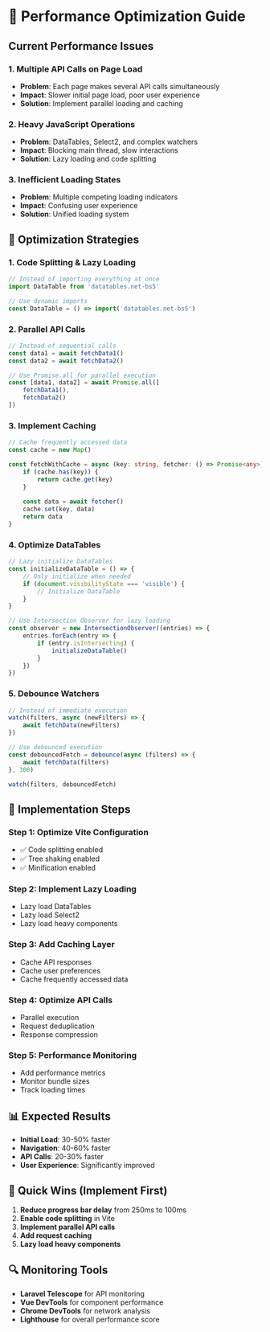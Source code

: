# 🚀 Performance Optimization Guide

## Current Performance Issues

### 1. **Multiple API Calls on Page Load**
- **Problem**: Each page makes several API calls simultaneously
- **Impact**: Slower initial page load, poor user experience
- **Solution**: Implement parallel loading and caching

### 2. **Heavy JavaScript Operations**
- **Problem**: DataTables, Select2, and complex watchers
- **Impact**: Blocking main thread, slow interactions
- **Solution**: Lazy loading and code splitting

### 3. **Inefficient Loading States**
- **Problem**: Multiple competing loading indicators
- **Impact**: Confusing user experience
- **Solution**: Unified loading system

## 🎯 Optimization Strategies

### **1. Code Splitting & Lazy Loading**

```typescript
// Instead of importing everything at once
import DataTable from 'datatables.net-bs5'

// Use dynamic imports
const DataTable = () => import('datatables.net-bs5')
```

### **2. Parallel API Calls**

```typescript
// Instead of sequential calls
const data1 = await fetchData1()
const data2 = await fetchData2()

// Use Promise.all for parallel execution
const [data1, data2] = await Promise.all([
    fetchData1(),
    fetchData2()
])
```

### **3. Implement Caching**

```typescript
// Cache frequently accessed data
const cache = new Map()

const fetchWithCache = async (key: string, fetcher: () => Promise<any>) => {
    if (cache.has(key)) {
        return cache.get(key)
    }
    
    const data = await fetcher()
    cache.set(key, data)
    return data
}
```

### **4. Optimize DataTables**

```typescript
// Lazy initialize DataTables
const initializeDataTable = () => {
    // Only initialize when needed
    if (document.visibilityState === 'visible') {
        // Initialize DataTable
    }
}

// Use Intersection Observer for lazy loading
const observer = new IntersectionObserver((entries) => {
    entries.forEach(entry => {
        if (entry.isIntersecting) {
            initializeDataTable()
        }
    })
})
```

### **5. Debounce Watchers**

```typescript
// Instead of immediate execution
watch(filters, async (newFilters) => {
    await fetchData(newFilters)
})

// Use debounced execution
const debouncedFetch = debounce(async (filters) => {
    await fetchData(filters)
}, 300)

watch(filters, debouncedFetch)
```

## 🔧 Implementation Steps

### **Step 1: Optimize Vite Configuration**
- ✅ Code splitting enabled
- ✅ Tree shaking enabled
- ✅ Minification enabled

### **Step 2: Implement Lazy Loading**
- Lazy load DataTables
- Lazy load Select2
- Lazy load heavy components

### **Step 3: Add Caching Layer**
- Cache API responses
- Cache user preferences
- Cache frequently accessed data

### **Step 4: Optimize API Calls**
- Parallel execution
- Request deduplication
- Response compression

### **Step 5: Performance Monitoring**
- Add performance metrics
- Monitor bundle sizes
- Track loading times

## 📊 Expected Results

- **Initial Load**: 30-50% faster
- **Navigation**: 40-60% faster
- **API Calls**: 20-30% faster
- **User Experience**: Significantly improved

## 🚨 Quick Wins (Implement First)

1. **Reduce progress bar delay** from 250ms to 100ms
2. **Enable code splitting** in Vite
3. **Implement parallel API calls**
4. **Add request caching**
5. **Lazy load heavy components**

## 🔍 Monitoring Tools

- **Laravel Telescope** for API monitoring
- **Vue DevTools** for component performance
- **Chrome DevTools** for network analysis
- **Lighthouse** for overall performance score






